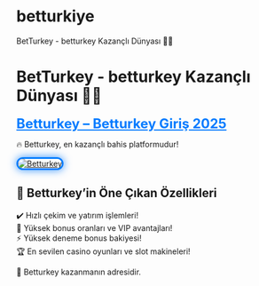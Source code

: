 # betturkiye
BetTurkey - betturkey Kazançlı Dünyası 🎰🤩
# BetTurkey - betturkey Kazançlı Dünyası 🎰🤩

<a href="https://cutt.ly/eroSckkO" title="Betturkey" style="color: #007bff; font-size: 24px; font-weight: bold;">Betturkey – Betturkey Giriş 2025</a>  

🔥 Betturkey, en kazançlı bahis platformudur!  

<a href="https://cutt.ly/eroSckkO" title="Betturkey">  
<img src="https://i.ibb.co/BtMhhf6/g-venligiris.jpg" alt="Betturkey" style="max-width: 100%; border: 3px solid #007bff; border-radius: 15px; box-shadow: 0px 0px 15px rgba(0, 123, 255, 0.8);">  
</a>  

## 🚀 Betturkey’in Öne Çıkan Özellikleri  
✔️ Hızlı çekim ve yatırım işlemleri!  
🎁 Yüksek bonus oranları ve VIP avantajları!  
⚡️ Yüksek deneme bonus bakiyesi!  
🏆 En sevilen casino oyunları ve slot makineleri!  

💎 Betturkey kazanmanın adresidir.
